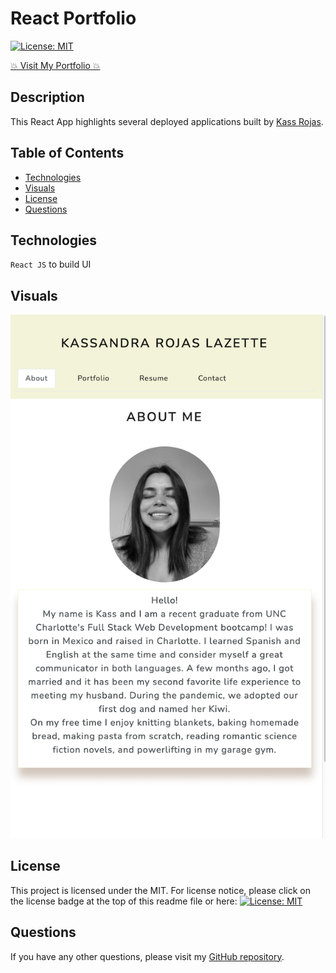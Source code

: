 # React Portfolio

[![License: MIT](https://img.shields.io/badge/License-MIT-yellow.svg)](https://opensource.org/licenses/MIT)

[💥 Visit My Portfolio 💥](https://kassrojas.github.io/kass-rojas/)

## Description

This React App highlights several deployed applications built by [Kass Rojas](https://github.com/kassrojas).

## Table of Contents

- [Technologies](#technologies)
- [Visuals](#visuals)
- [License](#license)
- [Questions](#questions)

## Technologies

`React JS` to build UI

## Visuals

![Screenshot](./public/readme.png)

## License

This project is licensed under the MIT.
For license notice, please click on the license badge at the top of this readme file or here: [![License: MIT](https://img.shields.io/badge/License-MIT-yellow.svg)](https://opensource.org/licenses/MIT)

## Questions

If you have any other questions, please visit my [GitHub repository](https://github.com/kassrojas/kass-portfolio-react).
